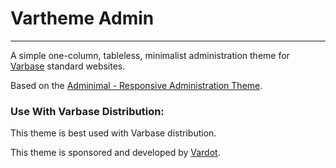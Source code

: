 # Vartheme Admin
---

A simple one-column, tableless, minimalist administration theme for
 [Varbase](https://www.drupal.org/project/varbase) standard websites.

Based on the [Adminimal - Responsive Administration Theme](https://www.drupal.org/project/adminimal_theme).

### Use With Varbase Distribution:
This theme is best used with Varbase distribution.

This theme is sponsored and developed by [Vardot](https://www.drupal.org/vardot).
